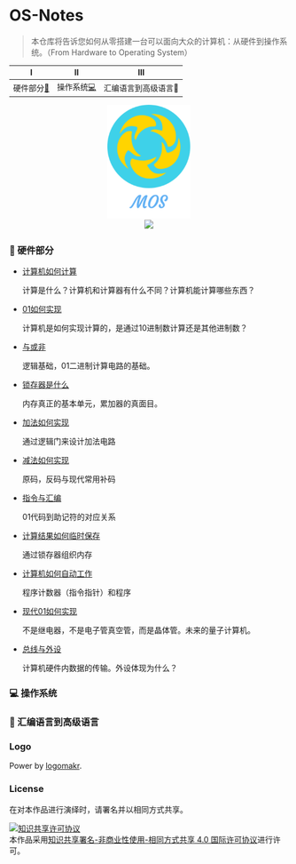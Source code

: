 # OS-Notes

<blockquote class="blockquote-center">本仓库将告诉您如何从零搭建一台可以面向大众的计算机：从硬件到操作系统。（From Hardware to Operating System）</blockquote>                             

|                       Ⅰ                        |                    Ⅱ                     |              Ⅲ              |
| :--------------------------------------------: | :--------------------------------------: | :-------------------------: |
| 硬件部分[:floppy_disk:](#floppy_disk-硬件部分) | 操作系统[:computer:](#computer-操作系统) | 汇编语言到高级语言:calling: |

<div align="center"> 
    <img src="other/moslogo.png" width="150px"/>
	<br/>
     <a href="https://3249977074.gitbook.io/os-notes/">
         <img src="https://img.shields.io/badge/_-gitbook-4ab8a1.svg">
    </a> 
</div>



### :floppy_disk: 硬件部分

- [计算机如何计算](https://github.com/ScarboroughCoral/OS-Notes/blob/master/notes/%E8%AE%A1%E7%AE%97%E6%9C%BA%E5%A6%82%E4%BD%95%E8%AE%A1%E7%AE%97.md)

  计算是什么？计算机和计算器有什么不同？计算机能计算哪些东西？

- [01如何实现]()

  计算机是如何实现计算的，是通过10进制数计算还是其他进制数？

- [与或非]()

  逻辑基础，01二进制计算电路的基础。

- [锁存器是什么]()

  内存真正的基本单元，累加器的真面目。

- [加法如何实现]()

  通过逻辑门来设计加法电路

- [减法如何实现]()

  原码，反码与现代常用补码

- [指令与汇编]()

  01代码到助记符的对应关系

- [计算结果如何临时保存]()

  通过锁存器组织内存

- [计算机如何自动工作]()

  程序计数器（指令指针）和程序

- [现代01如何实现]()

  不是继电器，不是电子管真空管，而是晶体管。未来的量子计算机。

- [总线与外设]()

  计算机硬件内数据的传输。外设体现为什么？

### :computer: 操作系统

### :calling:  汇编语言到高级语言

### Logo

Power by [logomakr](https://logomakr.com/).
### License
在对本作品进行演绎时，请署名并以相同方式共享。

<a rel="license" href="http://creativecommons.org/licenses/by-nc-sa/4.0/"><img alt="知识共享许可协议" style="border-width:0" src="https://i.creativecommons.org/l/by-nc-sa/4.0/88x31.png" /></a><br />本作品采用<a rel="license" href="http://creativecommons.org/licenses/by-nc-sa/4.0/">知识共享署名-非商业性使用-相同方式共享 4.0 国际许可协议</a>进行许可。